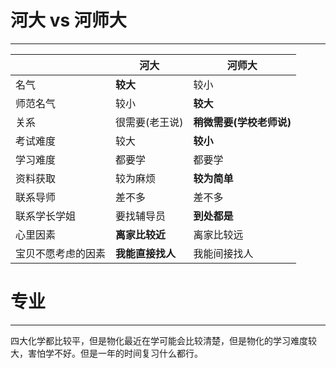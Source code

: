 # 河大 vs 河师大

------------------

|                    | 河大             | 河师大                   |
| ------------------ | ---------------- | ------------------------ |
| 名气               | **较大**         | 较小                     |
| 师范名气           | 较小             | **较大**                 |
| 关系               | 很需要(老王说)   | **稍微需要(学校老师说)** |
| 考试难度           | 较大             | **较小**                 |
| 学习难度           | 都要学           | 都要学                   |
| 资料获取           | 较为麻烦         | **较为简单**             |
| 联系导师           | 差不多           | 差不多                   |
| 联系学长学姐       | 要找辅导员       | **到处都是**             |
| 心里因素           | **离家比较近**   | 离家比较远               |
| 宝贝不愿考虑的因素 | **我能直接找人** | 我能间接找人             |

# 专业

---------------------

四大化学都比较平，但是物化最近在学可能会比较清楚，但是物化的学习难度较大，害怕学不好。但是一年的时间复习什么都行。